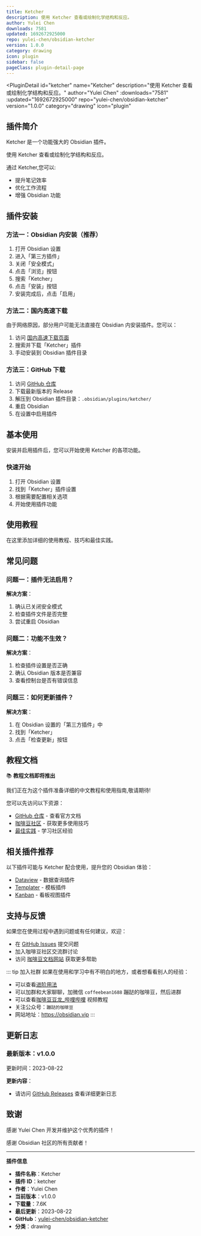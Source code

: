 ```yaml
---
title: Ketcher
description: 使用 Ketcher 查看或绘制化学结构和反应。
author: Yulei Chen
downloads: 7581
updated: 1692672925000
repo: yulei-chen/obsidian-ketcher
version: 1.0.0
category: drawing
icon: plugin
sidebar: false
pageClass: plugin-detail-page
---
```


<PluginDetail
  id="ketcher"
  name="Ketcher"
  description="使用 Ketcher 查看或绘制化学结构和反应。"
  author="Yulei Chen"
  :downloads="7581"
  :updated="1692672925000"
  repo="yulei-chen/obsidian-ketcher"
  version="1.0.0"
  category="drawing"
  icon="plugin"
>

<!-- AUTO_GENERATED_START -->
## 插件简介

Ketcher 是一个功能强大的 Obsidian 插件。

使用 Ketcher 查看或绘制化学结构和反应。

通过 Ketcher,您可以:

- 提升笔记效率
- 优化工作流程
- 增强 Obsidian 功能

<!-- AUTO_GENERATED_END -->

<!-- AUTO_GENERATED_START -->
## 插件安装

### 方法一：Obsidian 内安装（推荐）

1. 打开 Obsidian 设置
2. 进入「第三方插件」
3. 关闭「安全模式」
4. 点击「浏览」按钮
5. 搜索「Ketcher」
6. 点击「安装」按钮
7. 安装完成后，点击「启用」

### 方法二：国内高速下载

由于网络原因，部分用户可能无法直接在 Obsidian 内安装插件。您可以：

1. 访问 [国内高速下载页面](/zh/documentation/obsidian-plugins-download.html)
2. 搜索并下载「Ketcher」插件
3. 手动安装到 Obsidian 插件目录

### 方法三：GitHub 下载

1. 访问 [GitHub 仓库](https://github.com/yulei-chen/obsidian-ketcher)
2. 下载最新版本的 Release
3. 解压到 Obsidian 插件目录：`.obsidian/plugins/ketcher/`
4. 重启 Obsidian
5. 在设置中启用插件

## 基本使用

安装并启用插件后，您可以开始使用 Ketcher 的各项功能。

### 快速开始

1. 打开 Obsidian 设置
2. 找到「Ketcher」插件设置
3. 根据需要配置相关选项
4. 开始使用插件功能

<!-- AUTO_GENERATED_END -->

<!-- CUSTOM_CONTENT_START:tutorial -->
## 使用教程

在这里添加详细的使用教程、技巧和最佳实践。

<!-- CUSTOM_CONTENT_END:tutorial -->

<!-- SHARED_CONTENT_START -->
## 常见问题

### 问题一：插件无法启用？

**解决方案**：
1. 确认已关闭安全模式
2. 检查插件文件是否完整
3. 尝试重启 Obsidian

### 问题二：功能不生效？

**解决方案**：
1. 检查插件设置是否正确
2. 确认 Obsidian 版本是否兼容
3. 查看控制台是否有错误信息

### 问题三：如何更新插件？

**解决方案**：
1. 在 Obsidian 设置的「第三方插件」中
2. 找到「Ketcher」
3. 点击「检查更新」按钮

## 教程文档

📚 **教程文档即将推出**

我们正在为这个插件准备详细的中文教程和使用指南,敬请期待!

您可以先访问以下资源：
- [GitHub 仓库](https://github.com/yulei-chen/obsidian-ketcher) - 查看官方文档
- [咖啡豆社区](/zh/bases/) - 获取更多使用技巧
- [最佳实践](/zh/best-practices/) - 学习社区经验

## 相关插件推荐

以下插件可能与 Ketcher 配合使用，提升您的 Obsidian 体验：

- [Dataview](/zh/plugins/dataview.html) - 数据查询插件
- [Templater](/zh/plugins/templater-obsidian.html) - 模板插件
- [Kanban](/zh/plugins/obsidian-kanban.html) - 看板视图插件

## 支持与反馈

如果您在使用过程中遇到问题或有任何建议，欢迎：

- 在 [GitHub Issues](https://github.com/yulei-chen/obsidian-ketcher/issues) 提交问题
- 加入咖啡豆社区交流群讨论
- 访问 [咖啡豆文档网站](https://obsidian.vip) 获取更多帮助

::: tip 加入社群
如果在使用和学习中有不明白的地方，或者想看看别人的经验：
- 可以查看[进阶用法](/zh/advanced)
- 可以加群和大家聊聊，加微信 `coffeebean1688` 蹦跶的咖啡豆，然后进群
- 可以查看[咖啡豆豆龙_哔哩哔哩](https://space.bilibili.com/618777356) 视频教程
- 关注公众号：`蹦跶的咖啡豆`
- 网站地址：https://obsidian.vip
:::
<!-- SHARED_CONTENT_END -->

<!-- AUTO_GENERATED_START -->
## 更新日志

### 最新版本：v1.0.0

更新时间：2023-08-22

**更新内容**：
- 请访问 [GitHub Releases](https://github.com/yulei-chen/obsidian-ketcher/releases) 查看详细更新日志

## 致谢

感谢 Yulei Chen 开发并维护这个优秀的插件！

感谢 Obsidian 社区的所有贡献者！

---

**插件信息**
- **插件名称**：Ketcher
- **插件 ID**：ketcher
- **作者**：Yulei Chen
- **当前版本**：v1.0.0
- **下载量**：7.6K
- **最后更新**：2023-08-22
- **GitHub**：[yulei-chen/obsidian-ketcher](https://github.com/yulei-chen/obsidian-ketcher)
- **分类**：drawing
<!-- AUTO_GENERATED_END -->

</PluginDetail>

